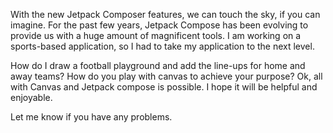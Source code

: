 With the new Jetpack Composer features, we can touch the sky, if you can imagine.
For the past few years, Jetpack Compose has been evolving to provide us with a huge amount of magnificent tools.
I am working on a sports-based application, so I had to take my application to the next level.

How do I draw a football playground and add the line-ups for home and away teams?
How do you play with canvas to achieve your purpose?
Ok, all with Canvas and Jetpack compose is possible.
I hope it will be helpful and enjoyable.

Let me know if you have any problems.
